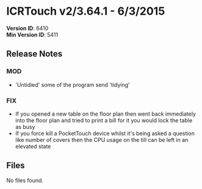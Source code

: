 # ICRTouch v2/3.64.1 - 6/3/2015

__Version ID__: 6410
<br>__Min Version ID__: 5411

## Release Notes
### MOD
- 'Untidied' some of the program send 'tidying'

### FIX
- If you opened a new table on the floor plan then went back immediately into the floor plan and tried to print a bill for it you would lock the table as busy
- If you force kill a PocketTouch device whilst it's being asked a question like number of covers then the CPU usage on the till can be left in an elevated state

## Files
No files found.

